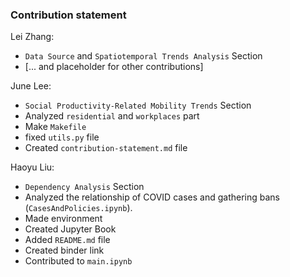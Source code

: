 ### Contribution statement

Lei Zhang:

* `Data Source` and `Spatiotemporal Trends Analysis` Section
* [... and placeholder for other contributions]

June Lee:

* `Social Productivity-Related Mobility Trends` Section
* Analyzed `residential` and `workplaces` part
* Make `Makefile`
* fixed `utils.py` file
* Created `contribution-statement.md` file

Haoyu Liu:
* `Dependency Analysis` Section
* Analyzed the relationship of COVID cases and gathering bans (`CasesAndPolicies.ipynb`).
* Made environment
* Created Jupyter Book
* Added `README.md` file
* Created binder link
* Contributed to `main.ipynb`


